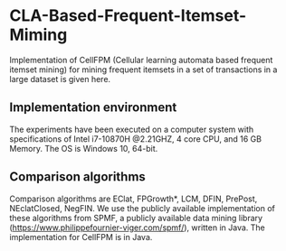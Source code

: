 # CLA-Based-Frequent-Itemset-Miming
Implementation of CellFPM (Cellular learning automata based frequent itemset mining) for mining frequent itemsets in a set of transactions in a large dataset is given here.

## Implementation environment
The experiments have been executed on a computer system with specifications of Intel i7-10870H @2.21GHZ, 4 core CPU, and 16 GB Memory. The OS is Windows 10, 64-bit. 

## Comparison algorithms
Comparison algorithms are EClat, FPGrowth*, LCM, DFIN, PrePost, NEclatClosed, NegFIN.
We use the publicly available implementation of these algorithms from SPMF, a publicly available data mining library (https://www.philippefournier-viger.com/spmf/), written in Java.
The implementation for CellFPM is in Java.



